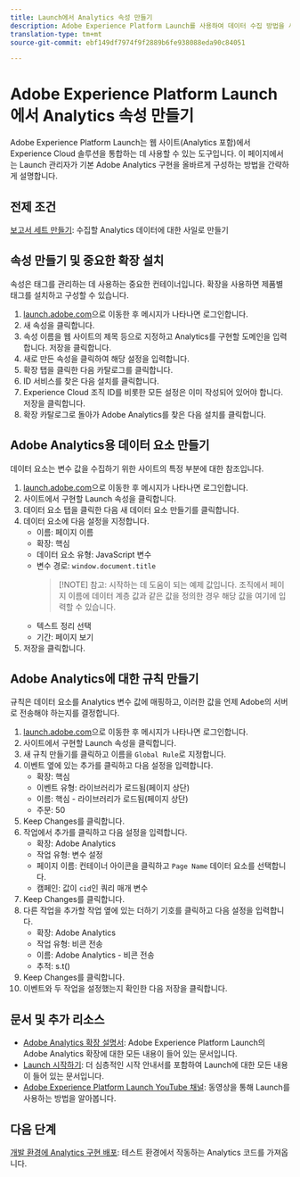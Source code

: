 ```yaml
---
title: Launch에서 Analytics 속성 만들기
description: Adobe Experience Platform Launch를 사용하여 데이터 수집 방법을 사용자 정의할 공간을 만듭니다.
translation-type: tm+mt
source-git-commit: ebf149df7974f9f2889b6fe938088eda90c84051

---
```



# Adobe Experience Platform Launch에서 Analytics 속성 만들기

Adobe Experience Platform Launch는 웹 사이트(Analytics 포함)에서 Experience Cloud 솔루션을 통합하는 데 사용할 수 있는 도구입니다. 이 페이지에서는 Launch 관리자가 기본 Adobe Analytics 구현을 올바르게 구성하는 방법을 간략하게 설명합니다.

## 전제 조건

[보고서 세트 만들기](/help/admin/admin-console/create-report-suite.md): 수집할 Analytics 데이터에 대한 사일로 만들기

## 속성 만들기 및 중요한 확장 설치

속성은 태그를 관리하는 데 사용하는 중요한 컨테이너입니다. 확장을 사용하면 제품별 태그를 설치하고 구성할 수 있습니다.

1. [launch.adobe.com](https://launch.adobe.com)으로 이동한 후 메시지가 나타나면 로그인합니다.
1. 새 속성을 클릭합니다.
1. 속성 이름을 웹 사이트의 제목 등으로 지정하고 Analytics를 구현할 도메인을 입력합니다. 저장을 클릭합니다.
1. 새로 만든 속성을 클릭하여 해당 설정을 입력합니다.
1. 확장 탭을 클릭한 다음 카탈로그를 클릭합니다.
1. ID 서비스를 찾은 다음 설치를 클릭합니다.
1. Experience Cloud 조직 ID를 비롯한 모든 설정은 이미 작성되어 있어야 합니다. 저장을 클릭합니다.
1. 확장 카탈로그로 돌아가 Adobe Analytics를 찾은 다음 설치를 클릭합니다.

## Adobe Analytics용 데이터 요소 만들기

데이터 요소는 변수 값을 수집하기 위한 사이트의 특정 부분에 대한 참조입니다.

1. [launch.adobe.com](https://launch.adobe.com)으로 이동한 후 메시지가 나타나면 로그인합니다.
2. 사이트에서 구현할 Launch 속성을 클릭합니다.
3. 데이터 요소 탭을 클릭한 다음 새 데이터 요소 만들기를 클릭합니다.
4. 데이터 요소에 다음 설정을 지정합니다.
   * 이름: 페이지 이름
   * 확장: 핵심
   * 데이터 요소 유형: JavaScript 변수
   * 변수 경로: `window.document.title`
      > [!NOTE] 참고: 시작하는 데 도움이 되는 예제 값입니다. 조직에서 페이지 이름에 데이터 계층 값과 같은 값을 정의한 경우 해당 값을 여기에 입력할 수 있습니다.
   * 텍스트 정리 선택
   * 기간: 페이지 보기
5. 저장을 클릭합니다.

## Adobe Analytics에 대한 규칙 만들기

규칙은 데이터 요소를 Analytics 변수 값에 매핑하고, 이러한 값을 언제 Adobe의 서버로 전송해야 하는지를 결정합니다.

1. [launch.adobe.com](https://launch.adobe.com)으로 이동한 후 메시지가 나타나면 로그인합니다.
1. 사이트에서 구현할 Launch 속성을 클릭합니다.
1. 새 규칙 만들기를 클릭하고 이름을 `Global Rule`로 지정합니다.
1. 이벤트 옆에 있는 추가를 클릭하고 다음 설정을 입력합니다.
   * 확장: 핵심
   * 이벤트 유형: 라이브러리가 로드됨(페이지 상단)
   * 이름: 핵심 - 라이브러리가 로드됨(페이지 상단)
   * 주문: 50
1. Keep Changes를 클릭합니다.
1. 작업에서 추가를 클릭하고 다음 설정을 입력합니다.
   * 확장: Adobe Analytics
   * 작업 유형: 변수 설정
   * 페이지 이름: 컨테이너 아이콘을 클릭하고 `Page Name` 데이터 요소를 선택합니다.
   * 캠페인: 값이 `cid`인 쿼리 매개 변수
1. Keep Changes를 클릭합니다.
1. 다른 작업을 추가할 작업 옆에 있는 더하기 기호를 클릭하고 다음 설정을 입력합니다.
   * 확장: Adobe Analytics
   * 작업 유형: 비콘 전송
   * 이름: Adobe Analytics - 비콘 전송
   * 추적: s.t()
1. Keep Changes를 클릭합니다.
1. 이벤트와 두 작업을 설정했는지 확인한 다음 저장을 클릭합니다.

## 문서 및 추가 리소스

* [Adobe Analytics 확장 설명서](https://docs.adobelaunch.com/extension-reference/web/adobe-analytics-extension): Adobe Experience Platform Launch의 Adobe Analytics 확장에 대한 모든 내용이 들어 있는 문서입니다.
* [Launch 시작하기](https://docs.adobelaunch.com/getting-started): 더 심층적인 시작 안내서를 포함하여 Launch에 대한 모든 내용이 들어 있는 문서입니다.
* [Adobe Experience Platform Launch YouTube 채널](https://www.youtube.com/channel/UCa84ntcvYhPArOBsZIRE2Jw/videos?view=0&amp;shelf_id=0&amp;sort=dd): 동영상을 통해 Launch를 사용하는 방법을 알아봅니다.

## 다음 단계

[개발 환경에 Analytics 구현 배포](deploy-dev.md): 테스트 환경에서 작동하는 Analytics 코드를 가져옵니다.
